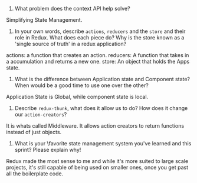 1. What problem does the context API help solve?

Simplifying State Management.

1. In your own words, describe `actions`, `reducers` and the `store` and their role in Redux. What does each piece do? Why is the store known as a 'single source of truth' in a redux application?

actions: a function that creates an action.
reducers: A function that takes in a accumulation and returns a new one.
store: An object that holds the Apps state.


1. What is the difference between Application state and Component state? When would be a good time to use one over the other?

Application State is Global, while component state is local.

1. Describe `redux-thunk`, what does it allow us to do? How does it change our `action-creators`?

It is whats called Middleware. It allows action creators to return functions instead of just objects.

1. What is your \favorite state management system you've learned and this sprint? Please explain why!

Redux made the most sense to me and while it's more suited to large scale projects, it's still capable of being used on smaller ones, once you get past all the boilerplate code.
